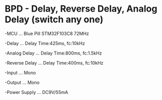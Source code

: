 # BPD - Delay, Reverse Delay, Analog Delay (switch any one)

-MCU ... Blue Pill STM32F103C8 72MHz

-Delay ... Delay Time:425ms, fc:10kHz

-Analog Delay ... Delay Time:800ms, fc:1.5kHz

-Reverse Delay ... Delay Time:400ms, fc:10kHz

-Input ... Mono

-Output ... Mono

-Power Supply ... DC9V/55mA
